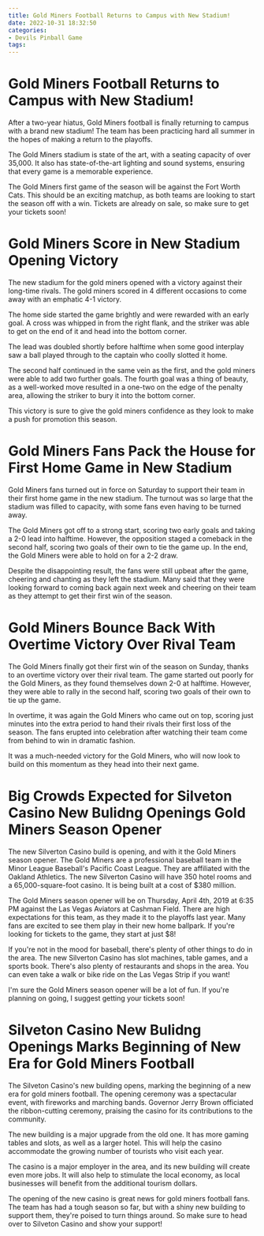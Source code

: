 ```yaml
---
title: Gold Miners Football Returns to Campus with New Stadium!
date: 2022-10-31 18:32:50
categories:
- Devils Pinball Game
tags:
---
```



#  Gold Miners Football Returns to Campus with New Stadium!

After a two-year hiatus, Gold Miners football is finally returning to campus with a brand new stadium! The team has been practicing hard all summer in the hopes of making a return to the playoffs.

The Gold Miners stadium is state of the art, with a seating capacity of over 35,000. It also has state-of-the-art lighting and sound systems, ensuring that every game is a memorable experience.

The Gold Miners first game of the season will be against the Fort Worth Cats. This should be an exciting matchup, as both teams are looking to start the season off with a win. Tickets are already on sale, so make sure to get your tickets soon!

#  Gold Miners Score in New Stadium Opening Victory

The new stadium for the gold miners opened with a victory against their long-time rivals. The gold miners scored in 4 different occasions to come away with an emphatic 4-1 victory.

The home side started the game brightly and were rewarded with an early goal. A cross was whipped in from the right flank, and the striker was able to get on the end of it and head into the bottom corner.

The lead was doubled shortly before halftime when some good interplay saw a ball played through to the captain who coolly slotted it home.

The second half continued in the same vein as the first, and the gold miners were able to add two further goals. The fourth goal was a thing of beauty, as a well-worked move resulted in a one-two on the edge of the penalty area, allowing the striker to bury it into the bottom corner.

This victory is sure to give the gold miners confidence as they look to make a push for promotion this season.

#  Gold Miners Fans Pack the House for First Home Game in New Stadium

Gold Miners fans turned out in force on Saturday to support their team in their first home game in the new stadium. The turnout was so large that the stadium was filled to capacity, with some fans even having to be turned away.

The Gold Miners got off to a strong start, scoring two early goals and taking a 2-0 lead into halftime. However, the opposition staged a comeback in the second half, scoring two goals of their own to tie the game up. In the end, the Gold Miners were able to hold on for a 2-2 draw.

Despite the disappointing result, the fans were still upbeat after the game, cheering and chanting as they left the stadium. Many said that they were looking forward to coming back again next week and cheering on their team as they attempt to get their first win of the season.

# Gold Miners Bounce Back With Overtime Victory Over Rival Team

The Gold Miners finally got their first win of the season on Sunday, thanks to an overtime victory over their rival team. The game started out poorly for the Gold Miners, as they found themselves down 2-0 at halftime. However, they were able to rally in the second half, scoring two goals of their own to tie up the game.

In overtime, it was again the Gold Miners who came out on top, scoring just minutes into the extra period to hand their rivals their first loss of the season. The fans erupted into celebration after watching their team come from behind to win in dramatic fashion.

It was a much-needed victory for the Gold Miners, who will now look to build on this momentum as they head into their next game.

#  Big Crowds Expected for Silveton Casino New Bulidng Openings Gold Miners Season Opener

The new Silverton Casino build is opening, and with it the Gold Miners season opener. The Gold Miners are a professional baseball team in the Minor League Baseball's Pacific Coast League. They are affiliated with the Oakland Athletics. The new Silverton Casino will have 350 hotel rooms and a 65,000-square-foot casino. It is being built at a cost of $380 million.

The Gold Miners season opener will be on Thursday, April 4th, 2019 at 6:35 PM against the Las Vegas Aviators at Cashman Field. There are high expectations for this team, as they made it to the playoffs last year. Many fans are excited to see them play in their new home ballpark. If you're looking for tickets to the game, they start at just $8!

If you're not in the mood for baseball, there's plenty of other things to do in the area. The new Silverton Casino has slot machines, table games, and a sports book. There's also plenty of restaurants and shops in the area. You can even take a walk or bike ride on the Las Vegas Strip if you want!

I'm sure the Gold Miners season opener will be a lot of fun. If you're planning on going, I suggest getting your tickets soon!

#  Silveton Casino New Bulidng Openings Marks Beginning of New Era for Gold Miners Football

The Silveton Casino's new building opens, marking the beginning of a new era for gold miners football. The opening ceremony was a spectacular event, with fireworks and marching bands. Governor Jerry Brown officiated the ribbon-cutting ceremony, praising the casino for its contributions to the community.

The new building is a major upgrade from the old one. It has more gaming tables and slots, as well as a larger hotel. This will help the casino accommodate the growing number of tourists who visit each year.

The casino is a major employer in the area, and its new building will create even more jobs. It will also help to stimulate the local economy, as local businesses will benefit from the additional tourism dollars.

The opening of the new casino is great news for gold miners football fans. The team has had a tough season so far, but with a shiny new building to support them, they're poised to turn things around. So make sure to head over to Silveton Casino and show your support!